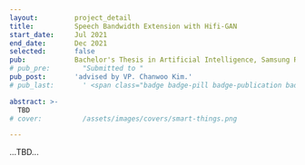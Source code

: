 ```yaml
---
layout:         project_detail
title:          Speech Bandwidth Extension with Hifi-GAN
start_date:     Jul 2021
end_date:       Dec 2021
selected:       false
pub:            Bachelor's Thesis in Artificial Intelligence, Samsung Research
# pub_pre:        "Submitted to "
pub_post:       'advised by VP. Chanwoo Kim.'
# pub_last:       ' <span class="badge badge-pill badge-publication badge-success">Commercialized</span>'

abstract: >-
  TBD
# cover:          /assets/images/covers/smart-things.png

---
```


...TBD...
